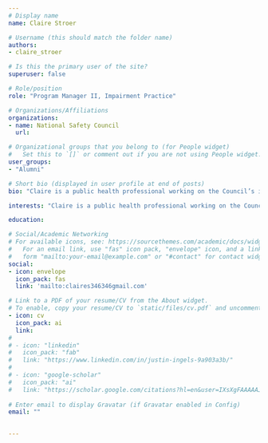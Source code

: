 ```yaml
---
# Display name
name: Claire Stroer

# Username (this should match the folder name)
authors:
- claire_stroer

# Is this the primary user of the site?
superuser: false

# Role/position
role: "Program Manager II, Impairment Practice"

# Organizations/Affiliations
organizations:
- name: National Safety Council
  url: 

# Organizational groups that you belong to (for People widget)
#   Set this to `[]` or comment out if you are not using People widget.  
user_groups:
- "Alumni"

# Short bio (displayed in user profile at end of posts)
bio: "Claire is a public health professional working on the Council’s impairment initiatives. Claire is responsible for planning, implementing and evaluating the council’s impairment initiatives, such as addressing workplace substance misuse and fatigue. This entails researching relevant topics and providing analysis for technical reports and initiatives to strategize and build future programs"

interests: "Claire is a public health professional working on the Council’s impairment initiatives. Claire is responsible for planning, implementing and evaluating the council’s impairment initiatives, such as addressing workplace substance misuse and fatigue. This entails researching relevant topics and providing analysis for technical reports and initiatives to strategize and build future programs"

education:

# Social/Academic Networking
# For available icons, see: https://sourcethemes.com/academic/docs/widgets/#icons
#   For an email link, use "fas" icon pack, "envelope" icon, and a link in the
#   form "mailto:your-email@example.com" or "#contact" for contact widget.
social:
- icon: envelope
  icon_pack: fas
  link: 'mailto:claires346346gmail.com'

# Link to a PDF of your resume/CV from the About widget.
# To enable, copy your resume/CV to `static/files/cv.pdf` and uncomment the lines below.  
- icon: cv
  icon_pack: ai
  link:
# 
# - icon: "linkedin"
#   icon_pack: "fab"
#   link: "https://www.linkedin.com/in/justin-ingels-9a903a3b/"
# 
# - icon: "google-scholar"
#   icon_pack: "ai"
#   link: "https://scholar.google.com/citations?hl=en&user=IXsXgFAAAAAJ&view_op=list_works&sortby=pubdate"
  
# Enter email to display Gravatar (if Gravatar enabled in Config)
email: ""
  

---
```



